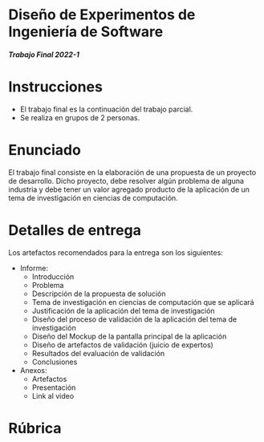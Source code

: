 # Diseño de Experimentos de Ingeniería de Software
##### Trabajo Final 2022-1

# Instrucciones

* El trabajo final es la continuación del trabajo parcial.
* Se realiza en grupos de 2 personas.

# Enunciado

El trabajo final consiste en la elaboración de una propuesta de un proyecto
de desarrollo. Dicho proyecto, debe resolver algún problema de alguna industria
y debe tener un valor agregado producto de la aplicación de un tema de
investigación en ciencias de computación.

# Detalles de entrega

Los artefactos recomendados para la entrega son los siguientes:

* Informe:
  * Introducción
  * Problema
  * Descripción de la propuesta de solución
  * Tema de investigación en ciencias de computación que se aplicará
  * Justificación de la aplicación del tema de investigación
  * Diseño del proceso de validación de la aplicación del tema de investigación
  * Diseño del Mockup de la pantalla principal de la aplicación
  * Diseño de artefactos de validación (juicio de expertos)
  * Resultados del evaluación de validación
  * Conclusiones
* Anexos:
  * Artefactos
  * Presentación
  * Link al video

# Rúbrica

